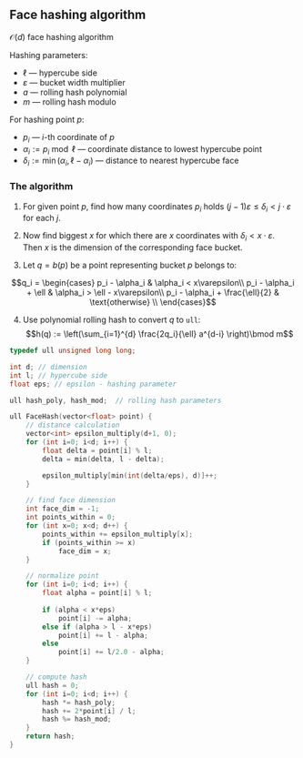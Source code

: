 ## Face hashing algorithm

$\mathcal O(d)$ face hashing algorithm

Hashing parameters:
- $\ell$ — hypercube side
- $\varepsilon$ — bucket width multiplier
- $a$ — rolling hash polynomial
- $m$ — rolling hash modulo

For hashing point $p$:
- $p_i$ — $i$-th coordinate of $p$
- $\alpha_i := p_i \bmod \ell$ — coordinate distance to lowest hypercube point
- $\delta_i := \min(\alpha_i, \ell - \alpha_i)$ — distance to nearest hypercube face

### The algorithm

1. For given point $p$, find how many coordinates $p_i$ holds $(j-1)\varepsilon \leq \delta_i < j\cdot\varepsilon$ for each $j$.

2. Now find biggest $x$ for which there are $x$ coordinates with $\delta_i < x \cdot \varepsilon$. Then $x$ is the dimension of the corresponding face bucket.

3. Let $q = b(p)$ be a point representing bucket $p$ belongs to:

$$q_i = \begin{cases}
    p_i - \alpha_i & \alpha_i < x\varepsilon\\
    p_i - \alpha_i + \ell & \alpha_i > \ell - x\varepsilon\\
    p_i - \alpha_i + \frac{\ell}{2} & \text{otherwise} \\
\end{cases}$$

4. Use polynomial rolling hash to convert $q$ to `ull`:
$$h(q) := \left(\sum_{i=1}^{d} \frac{2q_i}{\ell} a^{d-i} \right)\bmod m$$

```c++
typedef ull unsigned long long;

int d; // dimension
int l; // hypercube side
float eps; // epsilon - hashing parameter

ull hash_poly, hash_mod;  // rolling hash parameters

ull FaceHash(vector<float> point) {
    // distance calculation
    vector<int> epsilon_multiply(d+1, 0);
    for (int i=0; i<d; i++) {
        float delta = point[i] % l;
        delta = min(delta, l - delta);

        epsilon_multiply[min(int(delta/eps), d)]++;
    }

    // find face dimension
    int face_dim = -1;
    int points_within = 0;
    for (int x=0; x<d; d++) {
        points_within += epsilon_multiply[x];
        if (points_within >= x)
            face_dim = x;
    }

    // normalize point
    for (int i=0; i<d; i++) {
        float alpha = point[i] % l;
        
        if (alpha < x*eps)
            point[i] -= alpha;
        else if (alpha > l - x*eps)
            point[i] += l - alpha;
        else
            point[i] += l/2.0 - alpha;
    }

    // compute hash
    ull hash = 0;
    for (int i=0; i<d; i++) {
        hash *= hash_poly;
        hash += 2*point[i] / l;
        hash %= hash_mod;
    }
    return hash;
}
```

